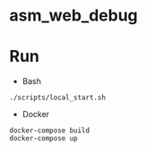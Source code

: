 # asm_web_debug

# Run
- Bash
```
./scripts/local_start.sh
```
- Docker
```
docker-compose build
docker-compose up
```
